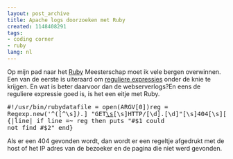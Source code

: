 ```yaml
---
layout: post_archive
title: Apache logs doorzoeken met Ruby
created: 1148408291
tags:
- coding corner
- ruby
lang: nl
---
```

Op mijn pad naar het [Ruby](http://nl.wikipedia.org/wiki/Ruby_(programmeertaal)) Meesterschap moet ik vele bergen overwinnen. Een van de eerste is uiteraard om [reguliere expressies](http://nl.wikipedia.org/wiki/Regular_expression) onder de knie te krijgen. En wat is beter daarvoor dan de webserverlogs?En  eens de reguliere expressie goed is, is het een eitje met Ruby. <pre>#!/usr/bin/rubydatafile = open(ARGV[0])reg = Regexp.new('^([^\s]*).*\] "GET[\s](/[\S]*)[\s]HTTP/[\d]\.[\d]"[\s]404[\s][\d]{3,3}.*$')datafile.readlines.each {|line|  if line =~ reg then    puts "#$1 could not find #$2"  end}</pre>Als er een 404 gevonden wordt, dan wordt er een regeltje afgedrukt met de host of het IP adres van de bezoeker en de pagina die niet werd gevonden.
